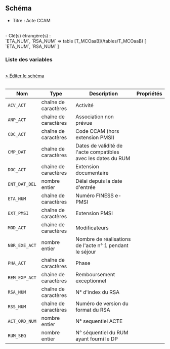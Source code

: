## Schéma

- Titre : Acte CCAM
<br />
- Clé(s) étrangère(s) : <br />
`ETA_NUM`, `RSA_NUM` => table [T_MCOaaB](/tables/T_MCOaaB) [ `ETA_NUM`, `RSA_NUM` ]<br />

### Liste des variables
<br />
<div>
    <a href="https://gitlab.com/healthdatahub/schema-snds/edit/master/schemas/PMSI%20MCO/T_MCOaaA.json"  
    arget="_blank" rel="noopener noreferrer">> Éditer le schéma</a>
    <OutboundLink />
</div>
<br />

Nom|Type|Description|Propriétés
-|-|-|-
`ACV_ACT`|chaîne de caractères|Activité||
`ANP_ACT`|chaîne de caractères|Association non prévue||
`CDC_ACT`|chaîne de caractères|Code CCAM (hors extension PMSI)||
`CMP_DAT`|chaîne de caractères|Dates de validité de l&#x27;acte compatibles avec les dates du RUM||
`DOC_ACT`|chaîne de caractères|Extension documentaire||
`ENT_DAT_DEL`|nombre entier|Délai depuis la date d&#x27;entrée||
`ETA_NUM`|chaîne de caractères|Numéro FINESS e-PMSI||
`EXT_PMSI`|chaîne de caractères|Extension PMSI||
`MOD_ACT`|chaîne de caractères|Modificateurs||
`NBR_EXE_ACT`|nombre entier|Nombre de réalisations de l&#x27;acte n° 1 pendant le séjour||
`PHA_ACT`|chaîne de caractères|Phase||
`REM_EXP_ACT`|chaîne de caractères|Remboursement exceptionnel||
`RSA_NUM`|chaîne de caractères|N° d&#x27;index du RSA||
`RSS_NUM`|chaîne de caractères|Numéro de version du format du RSA||
`ACT_ORD_NUM`|nombre entier|N° sequentiel ACTE||
`RUM_SEQ`|nombre entier|N° séquentiel du RUM ayant fourni le DP||

